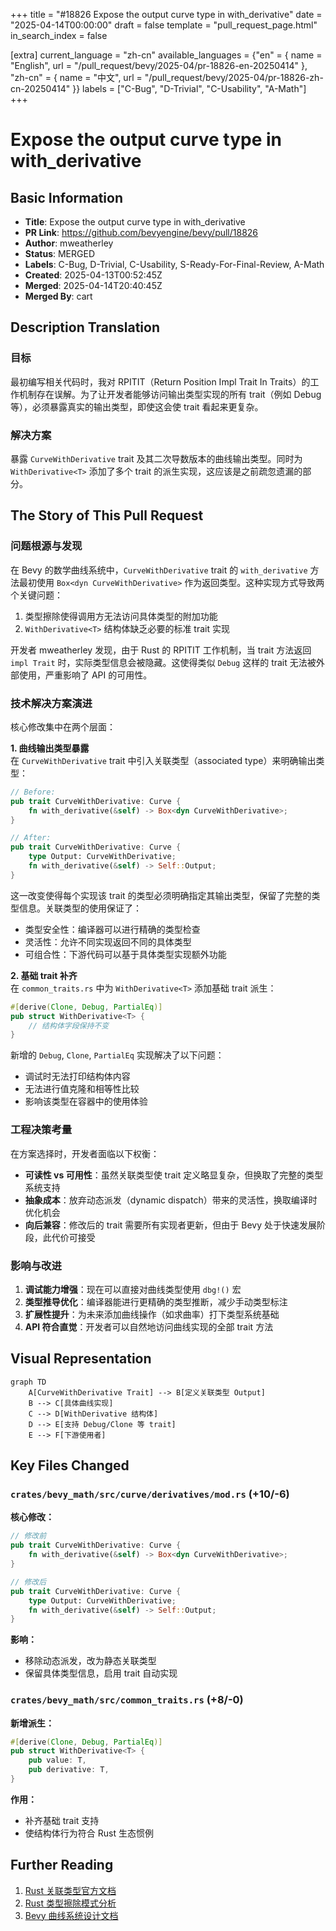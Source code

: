+++
title = "#18826 Expose the output curve type in with_derivative"
date = "2025-04-14T00:00:00"
draft = false
template = "pull_request_page.html"
in_search_index = false

[extra]
current_language = "zh-cn"
available_languages = {"en" = { name = "English", url = "/pull_request/bevy/2025-04/pr-18826-en-20250414" }, "zh-cn" = { name = "中文", url = "/pull_request/bevy/2025-04/pr-18826-zh-cn-20250414" }}
labels = ["C-Bug", "D-Trivial", "C-Usability", "A-Math"]
+++

# Expose the output curve type in with_derivative

## Basic Information
- **Title**: Expose the output curve type in with_derivative  
- **PR Link**: https://github.com/bevyengine/bevy/pull/18826  
- **Author**: mweatherley  
- **Status**: MERGED  
- **Labels**: C-Bug, D-Trivial, C-Usability, S-Ready-For-Final-Review, A-Math  
- **Created**: 2025-04-13T00:52:45Z  
- **Merged**: 2025-04-14T20:40:45Z  
- **Merged By**: cart  

## Description Translation
### 目标  
最初编写相关代码时，我对 RPITIT（Return Position Impl Trait In Traits）的工作机制存在误解。为了让开发者能够访问输出类型实现的所有 trait（例如 Debug 等），必须暴露真实的输出类型，即使这会使 trait 看起来更复杂。  

### 解决方案  
暴露 `CurveWithDerivative` trait 及其二次导数版本的曲线输出类型。同时为 `WithDerivative<T>` 添加了多个 trait 的派生实现，这应该是之前疏忽遗漏的部分。

## The Story of This Pull Request

### 问题根源与发现  
在 Bevy 的数学曲线系统中，`CurveWithDerivative` trait 的 `with_derivative` 方法最初使用 `Box<dyn CurveWithDerivative>` 作为返回类型。这种实现方式导致两个关键问题：  
1. 类型擦除使得调用方无法访问具体类型的附加功能  
2. `WithDerivative<T>` 结构体缺乏必要的标准 trait 实现  

开发者 mweatherley 发现，由于 Rust 的 RPITIT 工作机制，当 trait 方法返回 `impl Trait` 时，实际类型信息会被隐藏。这使得类似 `Debug` 这样的 trait 无法被外部使用，严重影响了 API 的可用性。

### 技术解决方案演进  
核心修改集中在两个层面：  

**1. 曲线输出类型暴露**  
在 `CurveWithDerivative` trait 中引入关联类型（associated type）来明确输出类型：  

```rust
// Before:
pub trait CurveWithDerivative: Curve {
    fn with_derivative(&self) -> Box<dyn CurveWithDerivative>;
}

// After:
pub trait CurveWithDerivative: Curve {
    type Output: CurveWithDerivative;
    fn with_derivative(&self) -> Self::Output;
}
```

这一改变使得每个实现该 trait 的类型必须明确指定其输出类型，保留了完整的类型信息。关联类型的使用保证了：  
- 类型安全性：编译器可以进行精确的类型检查  
- 灵活性：允许不同实现返回不同的具体类型  
- 可组合性：下游代码可以基于具体类型实现额外功能  

**2. 基础 trait 补齐**  
在 `common_traits.rs` 中为 `WithDerivative<T>` 添加基础 trait 派生：  

```rust
#[derive(Clone, Debug, PartialEq)]
pub struct WithDerivative<T> {
    // 结构体字段保持不变
}
```

新增的 `Debug`, `Clone`, `PartialEq` 实现解决了以下问题：  
- 调试时无法打印结构体内容  
- 无法进行值克隆和相等性比较  
- 影响该类型在容器中的使用体验  

### 工程决策考量  
在方案选择时，开发者面临以下权衡：  
- **可读性 vs 可用性**：虽然关联类型使 trait 定义略显复杂，但换取了完整的类型系统支持  
- **抽象成本**：放弃动态派发（dynamic dispatch）带来的灵活性，换取编译时优化机会  
- **向后兼容**：修改后的 trait 需要所有实现者更新，但由于 Bevy 处于快速发展阶段，此代价可接受  

### 影响与改进  
1. **调试能力增强**：现在可以直接对曲线类型使用 `dbg!()` 宏  
2. **类型推导优化**：编译器能进行更精确的类型推断，减少手动类型标注  
3. **扩展性提升**：为未来添加曲线操作（如求曲率）打下类型系统基础  
4. **API 符合直觉**：开发者可以自然地访问曲线实现的全部 trait 方法  

## Visual Representation

```mermaid
graph TD
    A[CurveWithDerivative Trait] --> B[定义关联类型 Output]
    B --> C[具体曲线实现]
    C --> D[WithDerivative 结构体]
    D --> E[支持 Debug/Clone 等 trait]
    E --> F[下游使用者]
```

## Key Files Changed

### `crates/bevy_math/src/curve/derivatives/mod.rs` (+10/-6)
**核心修改：**  
```rust
// 修改前
pub trait CurveWithDerivative: Curve {
    fn with_derivative(&self) -> Box<dyn CurveWithDerivative>;
}

// 修改后
pub trait CurveWithDerivative: Curve {
    type Output: CurveWithDerivative;
    fn with_derivative(&self) -> Self::Output;
}
```
**影响：**  
- 移除动态派发，改为静态关联类型  
- 保留具体类型信息，启用 trait 自动实现  

### `crates/bevy_math/src/common_traits.rs` (+8/-0)
**新增派生：**  
```rust
#[derive(Clone, Debug, PartialEq)]
pub struct WithDerivative<T> {
    pub value: T,
    pub derivative: T,
}
```
**作用：**  
- 补齐基础 trait 支持  
- 使结构体行为符合 Rust 生态惯例  

## Further Reading  
1. [Rust 关联类型官方文档](https://doc.rust-lang.org/book/ch19-03-advanced-traits.html)  
2. [Rust 类型擦除模式分析](https://www.ncameron.org/blog/type-erasure-in-rust/)  
3. [Bevy 曲线系统设计文档](https://bevyengine.org/learn/book/features/math/curves/)